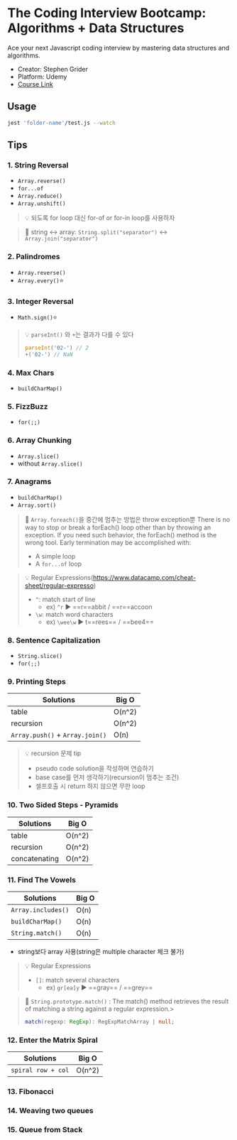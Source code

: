 # The Coding Interview Bootcamp: Algorithms + Data Structures

Ace your next Javascript coding interview by mastering data structures and algorithms.

- Creator: Stephen Grider
- Platform: Udemy
- [Course Link](https://www.udemy.com/course/coding-interview-bootcamp-algorithms-and-data-structure/)

## Usage

```bash
jest 'folder-name'/test.js --watch
```

## Tips

### 1. String Reversal

- `Array.reverse()`
- `for...of`
- `Array.reduce()`
- `Array.unshift()`

> 💡 되도록 for loop 대신 for-of or for-in loop를 사용하자

> 📝 string ↔ array: `String.split("separator")` ↔ `Array.join("separator")`

### 2. Palindromes

- `Array.reverse()`
- `Array.every()`⭐

### 3. Integer Reversal

- `Math.sign()`⭐

> 💡 `parseInt()` 와 `+`는 결과가 다를 수 있다
>
> ```ts
> parseInt('02-') // 2
> +('02-') // NaN
>```

### 4. Max Chars

- `buildCharMap()`

### 5. FizzBuzz

- `for(;;)`

### 6. Array Chunking

- `Array.slice()`
- without `Array.slice()`

### 7. Anagrams

- `buildCharMap()`
- `Array.sort()`

> 🚨 `Array.foreach()`을 중간에 멈추는 방법은 throw exception뿐
> There is no way to stop or break a forEach() loop other than by throwing an exception. If you need such behavior, the forEach() method is the wrong tool.
> Early termination may be accomplished with:
>
> - A simple loop
> - A `for...of` loop

> 💡 Regular Expressions(<https://www.datacamp.com/cheat-sheet/regular-expresso>)
>
> - `^`: match start of line
>   - ex) `^r` ▶ ==r==abbit / ==r==accoon
> - `\w`: match word characters
>   - ex) `\wee\w` ▶ t==rees== / ==bee4==

### 8. Sentence Capitalization

- `String.slice()`
- `for(;;)`

### 9. Printing Steps

| Solutions  |  Big O |
|---|---|
| table | O(n^2) |
| recursion | O(n^2) |
| `Array.push()` + `Array.join()`| O(n) |

> 💡 recursion 문제 tip
>
> - pseudo code solution을 작성하며 연습하기
> - base case를 먼저 생각하기(recursion이 멈추는 조건)
> - 셀프호출 시 return 하지 않으면 무한 loop
>
### 10. Two Sided Steps - Pyramids

| Solutions  |  Big O |
|---|---|
| table | O(n^2) |
| recursion | O(n^2) |
| concatenating| O(n^2) |

### 11. Find The Vowels

| Solutions  |  Big O |
|---|---|
| `Array.includes()` | O(n) |
| `buildCharMap()` | O(n) |
| `String.match()` | O(n) |

- string보다 array 사용(string은 multiple character 체크 불가)

> 💡 Regular Expressions
>
> - `[]`: match several characters
>   - ex) `gr[ea]y` ▶ ==gray== / ==grey==

> 📝 `String.prototype.match()`
> : The match() method retrieves the result of matching a string against a regular expression.>
>
>    ```ts
>    match(regexp: RegExp): RegExpMatchArray | null;
>    ```

### 12. Enter the Matrix Spiral

| Solutions  |  Big O |
|---|---|
| `spiral row + col` | O(n^2) |

### 13. Fibonacci

### 14. Weaving two queues

### 15. Queue from Stack
